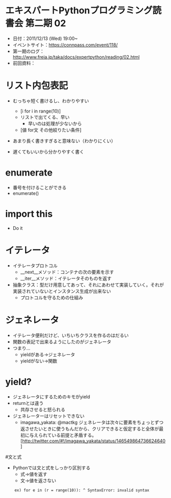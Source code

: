 # エキスパートPythonプログラミング読書会 第二期 02
* 日付：2011/12/13 (Wed)  19:00~
* イベントサイト：https://connpass.com/event/118/
* 第一期のログ：http://www.freia.jp/taka/docs/expertpython/reading/02.html
* 前回資料：

# リスト内包表記
* むっちゃ短く書けるし、わかりやすい
    * [i for i in range(10)]
    * リストで出てくる、早い
        * 早いのは処理が少ないから
    * [値 for文 その他絞りたい条件]
* あまり長く書きすぎると意味ない（わかりにくい）


* 遅くてもいいから分かりやすく書く

# enumerate
* 番号を付けることができる
* enumerate()

# import this
* Do it

# イテレータ
* イテレータプロトコル
    * __next__メソッド：コンテナの次の要素を示す
    * __iter__メソッド：イテレータそのものを返す
* 抽象クラス：型だけ用意してあって、それにあわせて実装していく。それが実装されていないとインスタンス生成が出来ない
    * プロトコルを守るための仕組み

# ジェネレータ
* イテレータ便利だけど、いちいちクラスを作るのはだるい
* 関数の表記で出来るようにしたのがジェネレータ
* つまり…
    * yieldがある→ジェネレータ
    * yieldがない→関数
# yield?
* ジェネレータにするためのキモがyield
* returnとは違う
    * 共存させると怒られる
* ジェネレーターはリセットできない
    * imagawa_yakata: @mactkg ジェネレータは次々に要素をちょっとずつ返させたいときに使うもんだから、クリアできると仮定すると全体が最初に与えられている前提と矛盾する。 [http://twitter.com/#!/imagawa_yakata/status/146549864736624640]

#文と式
* Pythonでは文と式をしっかり区別する
    * 式→値を返す
    * 文→値を返さない


`    ex)
    for e in (r = range(10)):
                ^
    SyntaxError: invalid syntax`


